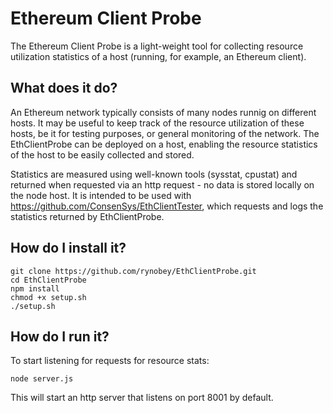 # Ethereum Client Probe
The Ethereum Client Probe is a light-weight tool for collecting resource utilization statistics of a host (running, for example, an Ethereum client). 

## What does it do?
An Ethereum network typically consists of many nodes runnig on different hosts. It may be useful to keep track of the resource utilization of these hosts, be it for testing purposes, or general monitoring of the network. The EthClientProbe can be deployed on a host, enabling the resource statistics of the host to be easily collected and stored.

Statistics are measured using well-known tools (sysstat, cpustat) and returned when requested via an http request - no data is stored locally on the node host. It is intended to be used with https://github.com/ConsenSys/EthClientTester, which requests and logs the statistics returned by EthClientProbe. 

## How do I install it?
```
git clone https://github.com/rynobey/EthClientProbe.git
cd EthClientProbe
npm install
chmod +x setup.sh
./setup.sh
```

## How do I run it?
To start listening for requests for resource stats:
```
node server.js
```
This will start an http server that listens on port 8001 by default.
